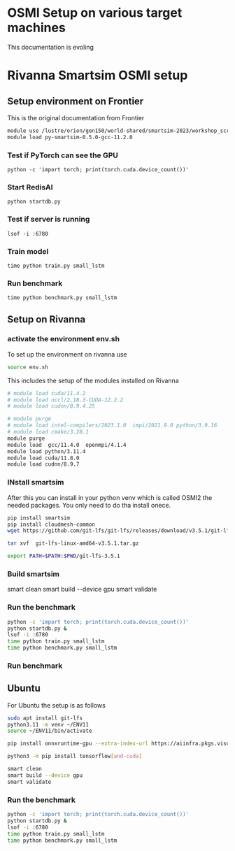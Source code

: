 # OSMI Setup on various target machines

This documentation is evoling

# Rivanna Smartsim OSMI setup


## Setup environment on Frontier

This is the original documentation from Frontier

```bash
module use /lustre/orion/gen150/world-shared/smartsim-2023/workshop_scratch/ashao/OLCF_SmartSim2023/modulefiles
module load py-smartsim-0.5.0-gcc-11.2.0
```

### Test if PyTorch can see the GPU

```
python -c 'import torch; print(torch.cuda.device_count())'
```

### Start RedisAI

```
python startdb.py
```

### Test if server is running

```
lsof -i :6780
```

### Train model

```
time python train.py small_lstm
```

### Run benchmark

```
time python benchmark.py small_lstm
```

## Setup on Rivanna 

### activate the environment env.sh

To set up the environment on rivanna use 

```bash
source env.sh
```
This includes the setup of the modules installed on Rivanna

```bash
# module load cuda/11.4.2
# module load nccl/2.18.3-CUDA-12.2.2
# module load cudnn/8.9.4.25

# module purge
# module load intel-compilers/2023.1.0  impi/2021.9.0 python/3.9.16
# module load cmake/3.28.1
module purge
module load  gcc/11.4.0  openmpi/4.1.4
module load python/3.11.4
module load cuda/11.8.0
module load cudnn/8.9.7
```

### INstall smartsim


After this you can install in your python venv which is called OSMI2 the needed packages. You only need to do tha install onece.

```bash
pip install smartsim
pip install cloudmesh-common
wget https://github.com/git-lfs/git-lfs/releases/download/v3.5.1/git-lfs-linux-amd64-v3.5.1.tar.gz

tar xvf  git-lfs-linux-amd64-v3.5.1.tar.gz

export PATH=$PATH:$PWD/git-lfs-3.5.1
```

### Build smartsim

smart clean
smart build --device gpu 
smart validate

### Run the benchmark

```bash
python -c 'import torch; print(torch.cuda.device_count())'
python startdb.py & 
lsof -i :6780
time python train.py small_lstm
time python benchmark.py small_lstm
```

### Run benchmark


## Ubuntu

For Ubuntu the setup is as follows

```bash
sudo apt install git-lfs
python3.11 -m venv ~/ENV11
source ~/ENV11/bin/activate

pip install onnxruntime-gpu --extra-index-url https://aiinfra.pkgs.visualstudio.com/PublicPackages/_packaging/onnxruntime-cuda-12/pypi/simple/

python3 -m pip install tensorflow[and-cuda]

smart clean
smart build --device gpu 
smart validate
```

### Run the benchmark

```bash
python -c 'import torch; print(torch.cuda.device_count())'
python startdb.py & 
lsof -i :6780
time python train.py small_lstm
time python benchmark.py small_lstm
```




